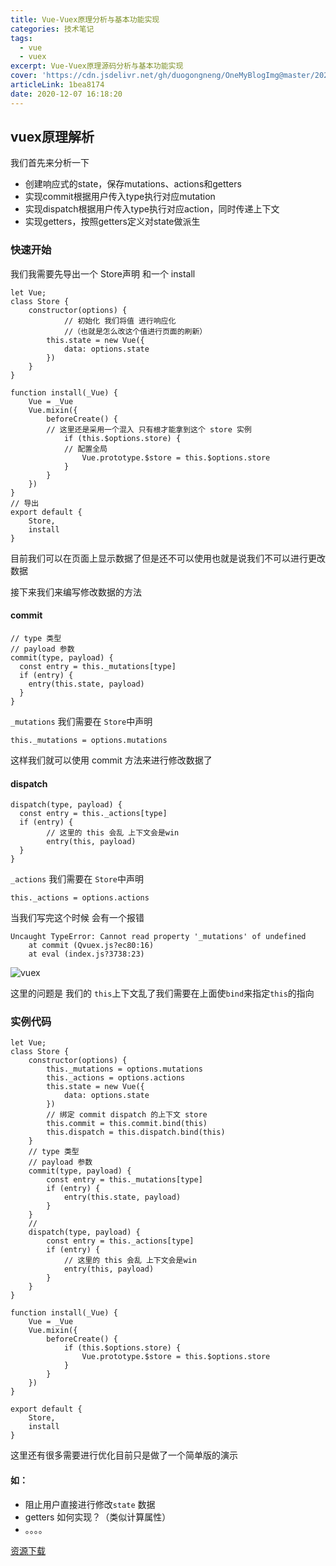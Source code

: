 ```yaml
---
title: Vue-Vuex原理分析与基本功能实现
categories: 技术笔记
tags:
  - vue
  - vuex
excerpt: Vue-Vuex原理源码分析与基本功能实现
cover: 'https://cdn.jsdelivr.net/gh/duogongneng/OneMyBlogImg@master/20201207164115.png'
articleLink: 1bea8174
date: 2020-12-07 16:18:20
---
```


## vuex原理解析

我们首先来分析一下

- 创建响应式的state，保存mutations、actions和getters
- 实现commit根据用户传入type执行对应mutation
- 实现dispatch根据用户传入type执行对应action，同时传递上下文
- 实现getters，按照getters定义对state做派生

### 快速开始 

我们我需要先导出一个 Store声明 和一个 install

```
let Vue;
class Store {
    constructor(options) {
    		// 初始化 我们将值 进行响应化
    		//（也就是怎么改这个值进行页面的刷新）
        this.state = new Vue({
            data: options.state
        })
    }
}

function install(_Vue) {
    Vue = _Vue
    Vue.mixin({
        beforeCreate() {
        // 这里还是采用一个混入 只有根才能拿到这个 store 实例
            if (this.$options.store) {
            // 配置全局
                Vue.prototype.$store = this.$options.store
            }
        }
    })
}
// 导出
export default {
    Store,
    install
}
```

目前我们可以在页面上显示数据了但是还不可以使用也就是说我们不可以进行更改数据

接下来我们来编写修改数据的方法

#### commit

```
// type 类型
// payload 参数
commit(type, payload) {
  const entry = this._mutations[type]
  if (entry) {
  	entry(this.state, payload)
  }
}
```

`_mutations` 我们需要在 `Store`中声明

```
this._mutations = options.mutations
```

这样我们就可以使用 commit 方法来进行修改数据了

#### dispatch

```
dispatch(type, payload) {
  const entry = this._actions[type]
  if (entry) {
  		// 这里的 this 会乱 上下文会是win
  		entry(this, payload)
  }
}
```

`_actions` 我们需要在 `Store`中声明

```
this._actions = options.actions
```

当我们写完这个时候 会有一个报错

```
Uncaught TypeError: Cannot read property '_mutations' of undefined
    at commit (Qvuex.js?ec80:16)
    at eval (index.js?3738:23)
```

![vuex](https://cdn.jsdelivr.net/gh/duogongneng/OneMyBlogImg@master/image-20201207162806710.png)

这里的问题是 我们的 `this`上下文乱了我们需要在上面使`bind`来指定`this`的指向

### 实例代码

```
let Vue;
class Store {
    constructor(options) {
        this._mutations = options.mutations
        this._actions = options.actions
        this.state = new Vue({
            data: options.state
        })
        // 绑定 commit dispatch 的上下文 store
        this.commit = this.commit.bind(this)
        this.dispatch = this.dispatch.bind(this)
    }
    // type 类型
    // payload 参数
    commit(type, payload) {
        const entry = this._mutations[type]
        if (entry) {
            entry(this.state, payload)
        }
    }
    // 
    dispatch(type, payload) {
        const entry = this._actions[type]
        if (entry) {
            // 这里的 this 会乱 上下文会是win
            entry(this, payload)
        }
    }
}

function install(_Vue) {
    Vue = _Vue
    Vue.mixin({
        beforeCreate() {
            if (this.$options.store) {
                Vue.prototype.$store = this.$options.store
            }
        }
    })
}

export default {
    Store,
    install
}
```

这里还有很多需要进行优化目前只是做了一个简单版的演示

#### 如：

- 阻止用户直接进行修改`state` 数据
- getters 如何实现？（类似计算属性）
- 。。。。

[资源下载](https://wwa.lanzous.com/iLtlXj4uqhg)